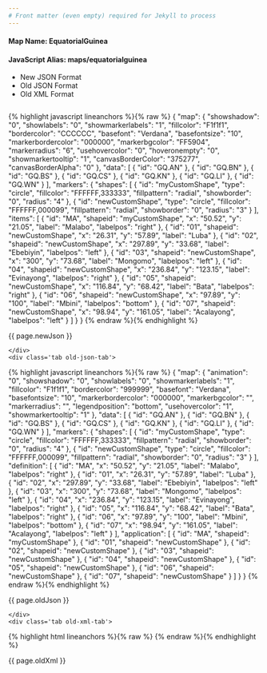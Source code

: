```yaml
---
# Front matter (even empty) required for Jekyll to process
---
```


#### Map Name: EquatorialGuinea

#### JavaScript Alias: maps/equatorialguinea


<ul class='code-tabs'>
    <li class='active'>
        <a data-toggle='new-json'>New JSON Format</a>
    </li>
    <li>
        <a data-toggle='old-json'>Old JSON Format</a>
    </li>
    <li>
        <a data-toggle='old-xml'>Old XML Format</a>
    </li>
</ul>
<div class='tab-content'>
    <pre class='plain-code'></pre>
    <div class='tab new-json-tab active'>
{% highlight javascript lineanchors %}{% raw %}
{
    "map": {
        "showshadow": "0",
        "showlabels": "0",
        "showmarkerlabels": "1",
        "fillcolor": "F1f1f1",
        "bordercolor": "CCCCCC",
        "basefont": "Verdana",
        "basefontsize": "10",
        "markerbordercolor": "000000",
        "markerbgcolor": "FF5904",
        "markerradius": "6",
        "usehovercolor": "0",
        "hoveronempty": "0",
        "showmarkertooltip": "1",
        "canvasBorderColor": "375277",
        "canvasBorderAlpha": "0"
    },
    "data": [
        {
            "id": "GQ.AN"
        },
        {
            "id": "GQ.BN"
        },
        {
            "id": "GQ.BS"
        },
        {
            "id": "GQ.CS"
        },
        {
            "id": "GQ.KN"
        },
        {
            "id": "GQ.LI"
        },
        {
            "id": "GQ.WN"
        }
    ],
    "markers": {
        "shapes": [
            {
                "id": "myCustomShape",
                "type": "circle",
                "fillcolor": "FFFFFF,333333",
                "fillpattern": "radial",
                "showborder": "0",
                "radius": "4"
            },
            {
                "id": "newCustomShape",
                "type": "circle",
                "fillcolor": "FFFFFF,000099",
                "fillpattern": "radial",
                "showborder": "0",
                "radius": "3"
            }
        ],
        "items": [
            {
                "id": "MA",
                "shapeid": "myCustomShape",
                "x": "50.52",
                "y": "21.05",
                "label": "Malabo",
                "labelpos": "right"
            },
            {
                "id": "01",
                "shapeid": "newCustomShape",
                "x": "26.31",
                "y": "57.89",
                "label": "Luba"
            },
            {
                "id": "02",
                "shapeid": "newCustomShape",
                "x": "297.89",
                "y": "33.68",
                "label": "Ebebiyin",
                "labelpos": "left"
            },
            {
                "id": "03",
                "shapeid": "newCustomShape",
                "x": "300",
                "y": "73.68",
                "label": "Mongomo",
                "labelpos": "left"
            },
            {
                "id": "04",
                "shapeid": "newCustomShape",
                "x": "236.84",
                "y": "123.15",
                "label": "Evinayong",
                "labelpos": "right"
            },
            {
                "id": "05",
                "shapeid": "newCustomShape",
                "x": "116.84",
                "y": "68.42",
                "label": "Bata",
                "labelpos": "right"
            },
            {
                "id": "06",
                "shapeid": "newCustomShape",
                "x": "97.89",
                "y": "100",
                "label": "Mbini",
                "labelpos": "bottom"
            },
            {
                "id": "07",
                "shapeid": "newCustomShape",
                "x": "98.94",
                "y": "161.05",
                "label": "Acalayong",
                "labelpos": "left"
            }
        ]
    }
}
{% endraw %}{% endhighlight %}


<p class='text-success'>{{ page.newJson }}</p>

    </div>
    <div class='tab old-json-tab'>
{% highlight javascript lineanchors %}{% raw %}
{
    "map": {
        "animation": "0",
        "showshadow": "0",
        "showlabels": "0",
        "showmarkerlabels": "1",
        "fillcolor": "F1f1f1",
        "bordercolor": "999999",
        "basefont": "Verdana",
        "basefontsize": "10",
        "markerbordercolor": "000000",
        "markerbgcolor": "",
        "markerradius": "",
        "legendposition": "bottom",
        "usehovercolor": "1",
        "showmarkertooltip": "1"
    },
    "data": [
        {
            "id": "GQ.AN"
        },
        {
            "id": "GQ.BN"
        },
        {
            "id": "GQ.BS"
        },
        {
            "id": "GQ.CS"
        },
        {
            "id": "GQ.KN"
        },
        {
            "id": "GQ.LI"
        },
        {
            "id": "GQ.WN"
        }
    ],
    "markers": {
        "shapes": [
            {
                "id": "myCustomShape",
                "type": "circle",
                "fillcolor": "FFFFFF,333333",
                "fillpattern": "radial",
                "showborder": "0",
                "radius": "4"
            },
            {
                "id": "newCustomShape",
                "type": "circle",
                "fillcolor": "FFFFFF,000099",
                "fillpattern": "radial",
                "showborder": "0",
                "radius": "3"
            }
        ],
        "definition": [
            {
                "id": "MA",
                "x": "50.52",
                "y": "21.05",
                "label": "Malabo",
                "labelpos": "right"
            },
            {
                "id": "01",
                "x": "26.31",
                "y": "57.89",
                "label": "Luba"
            },
            {
                "id": "02",
                "x": "297.89",
                "y": "33.68",
                "label": "Ebebiyin",
                "labelpos": "left"
            },
            {
                "id": "03",
                "x": "300",
                "y": "73.68",
                "label": "Mongomo",
                "labelpos": "left"
            },
            {
                "id": "04",
                "x": "236.84",
                "y": "123.15",
                "label": "Evinayong",
                "labelpos": "right"
            },
            {
                "id": "05",
                "x": "116.84",
                "y": "68.42",
                "label": "Bata",
                "labelpos": "right"
            },
            {
                "id": "06",
                "x": "97.89",
                "y": "100",
                "label": "Mbini",
                "labelpos": "bottom"
            },
            {
                "id": "07",
                "x": "98.94",
                "y": "161.05",
                "label": "Acalayong",
                "labelpos": "left"
            }
        ],
        "application": [
            {
                "id": "MA",
                "shapeid": "myCustomShape"
            },
            {
                "id": "01",
                "shapeid": "newCustomShape"
            },
            {
                "id": "02",
                "shapeid": "newCustomShape"
            },
            {
                "id": "03",
                "shapeid": "newCustomShape"
            },
            {
                "id": "04",
                "shapeid": "newCustomShape"
            },
            {
                "id": "05",
                "shapeid": "newCustomShape"
            },
            {
                "id": "06",
                "shapeid": "newCustomShape"
            },
            {
                "id": "07",
                "shapeid": "newCustomShape"
            }
        ]
    }
}
{% endraw %}{% endhighlight %}


<p class='text-success'>{{ page.oldJson }}</p>

    </div>
    <div class='tab old-xml-tab'>
{% highlight html lineanchors %}{% raw %}
<map animation='0' showShadow='0' showLabels='0' showMarkerLabels='1' fillColor='F1f1f1' borderColor='999999' baseFont='Verdana' baseFontSize='10' markerBorderColor='000000' markerBgColor='' markerRadius='' legendPosition='bottom' useHoverColor='1' showMarkerToolTip='1'  >
	<data>
		<entity id='GQ.AN'  />
		<entity id='GQ.BN'  />
		<entity id='GQ.BS'  />
		<entity id='GQ.CS'  />
		<entity id='GQ.KN'  />
		<entity id='GQ.LI'  />
		<entity id='GQ.WN'  />
	</data>
	<markers>
	<shapes>
	     <shape id='myCustomShape' type='circle' fillcolor='FFFFFF,333333' fillPattern='radial' showBorder='0' radius='4'/>
		 <shape id='newCustomShape' type='circle' fillcolor='FFFFFF,000099' fillPattern='radial' showBorder='0' radius='3'/>
		 </shapes>
		<definition>
			<marker id='MA' x='50.52' y='21.05' label='Malabo' labelPos='right'  />
			<marker id='01' x='26.31' y='57.89' label='Luba'  />
			<marker id='02' x='297.89' y='33.68' label='Ebebiyin' labelPos='left'  />
			<marker id='03' x='300' y='73.68' label='Mongomo' labelPos='left'  />
			<marker id='04' x='236.84' y='123.15' label='Evinayong' labelPos='right'  />
			<marker id='05' x='116.84' y='68.42' label='Bata' labelPos='right'  />
			<marker id='06' x='97.89' y='100' label='Mbini' labelPos='bottom'  />
			<marker id='07' x='98.94' y='161.05' label='Acalayong' labelPos='left'  />
		</definition>
		<application>
			<marker id='MA' shapeId='myCustomShape'  />
			<marker id='01' shapeId='newCustomShape'  />
			<marker id='02' shapeId='newCustomShape'  />
			<marker id='03' shapeId='newCustomShape'  />
			<marker id='04' shapeId='newCustomShape'  />
			<marker id='05' shapeId='newCustomShape'  />
			<marker id='06' shapeId='newCustomShape'  />
			<marker id='07' shapeId='newCustomShape'  />
		</application>
	</markers>
</map>
{% endraw %}{% endhighlight %}

<p class='text-success'>{{ page.oldXml }}</p>

</div>
</div>
